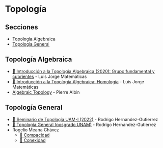 # Topología

## Secciones
- [Topología Algebraica](#topología-algebraica)
- [Topología General](#topología-general)

## Topología Algebraica
- [🎥 Introducción a la Topología Algebraica (2020): Grupo fundamental y cubrientes](https://www.youtube.com/playlist?list=PLw6VbGzthqgeKFVvAo1JJi2o9W90qCEr5) - Luis Jorge Matemáticas
- [🎥 Introducción a la Topología Algebraica: Homología](https://www.youtube.com/playlist?list=PLw6VbGzthqgcrk0Q2piTbvnbXnI96mtuu) - Luis Jorge Matemáticas
- [Algebraic Topology](https://www.youtube.com/playlist?list=PLpRLWqLFLVTCL15U6N3o35g4uhMSBVA2b) - Pierre Albin

## Topología General
- [🎥 Seminario de Topología UAM-I (2022)](https://www.youtube.com/playlist?list=PLx1OKAJ_nQJfEZZ10yY7rm_W_dPAnahTV) - Rodrigo Hernandez-Gutierrez
- [🎥 Topología General (posgrado UNAM)](https://www.youtube.com/playlist?list=PLx1OKAJ_nQJcwaX0IwqG5MTCrZ1X4uM2a) - Rodrigo Hernandez-Gutierrez
- Rogelio Meana Chávez
    - [🎥 Compacidad](https://www.youtube.com/playlist?list=PLMZGZ3pExcrTanizmE7TQA3iZvskrcSgl)
    - [🎥 Conexidad](https://www.youtube.com/playlist?list=PLMZGZ3pExcrScTsyDNDo54rFUIEKQchMu)